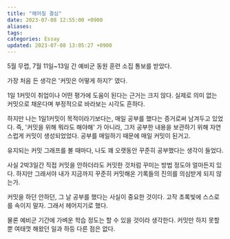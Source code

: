 ```yaml
---
title: "헤어질 결심"
date: 2023-07-08 12:55:00 +0900
aliases: 
tags: 
categories: Essay
updated: 2023-07-08 13:05:27 +0900
---
```


5월 무렵, 7월 11일~13일 간 예비군 동원 훈련 소집 통보를 받았다.

가장 처음 든 생각은 '커밋은 어떻게 하지?' 였다.

1일 1커밋이 취업이나 어떤 평가에 도움이 된다는 근거는 크지 않다. 실제로 의미 없는 커밋으로 채운다며 부정적으로 바라보는 시각도 흔하다.

하지만 나는 1일1커밋이 목적이라기보다는, 매일 공부를 했다는 증거로써 남겨두고 있었다. 즉, '커밋을 위해 뭐라도 해야해' 가 아니라, 그저 공부한 내용을 보관하기 위해 자연스럽게 커밋이 생성되었었다. 공부를 매일하기 때문에 매일 커밋이 된거고.

유지되는 커밋 그래프를 볼 때마다, 나도 꽤 오랫동안 꾸준히 공부했다는 생각이 들었다.

사실 2박3일간 직접 커밋을 안하더라도 커밋한 것처럼 꾸미는 방법 정도야 얼마든지 있다. 하지만 그래서야 내가 지금까지 꾸준히 커밋해온 기록들의 진의를 의심받게 되지 않는가. 

커밋을 하던 안하던, 그 날 공부를 했다는 사실이 중요한 것이다. 고작 초록빛에 스스로를 속이지 말자. 그래서 헤어지기로 했다.

물론 예비군 기간에 가벼운 학습 정도는 할 수 있을 것이라 생각한다. 커밋만 하지 못할 뿐 여태껏 해왔던 일과 하등 다른 점은 없다.
